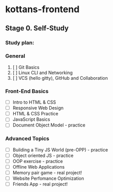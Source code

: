 # kottans-frontend

## Stage 0. Self-Study

### Study plan:

### General

1. [ ] Git Basics
2. [ ] Linux CLI and Networking
3. [ ] VCS (hello gitty), GitHub and Collaboration

### Front-End Basics

* [ ] Intro to HTML & CSS
* [ ] Responsive Web Design
* [ ] HTML & CSS Practice
* [ ] JavaScript Basics
* [ ] Document Object Model - practice

### Advanced Topics

* [ ] Building a Tiny JS World (pre-OPP) - practice
* [ ] Object oriented JS - practice
* [ ] OOP exercise - practice
* [ ] Offline Web Applications
* [ ] Memory pair game - real project!
* [ ] Website Perfomance Optimization
* [ ] Friends App - real project!
